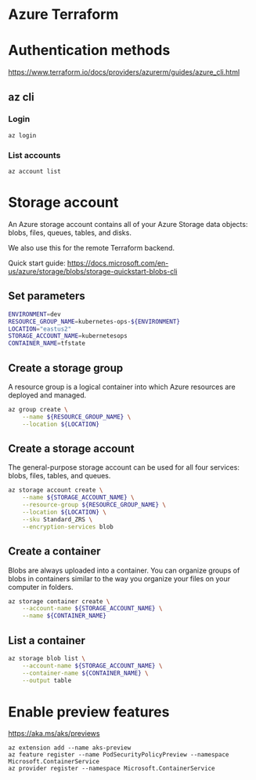 Azure Terraform
================

# Authentication methods

https://www.terraform.io/docs/providers/azurerm/guides/azure_cli.html


## az cli

### Login

```
az login
```

### List accounts

```
az account list
```

# Storage account
An Azure storage account contains all of your Azure Storage data objects: blobs, files, queues, tables, and disks.

We also use this for the remote Terraform backend.

Quick start guide: https://docs.microsoft.com/en-us/azure/storage/blobs/storage-quickstart-blobs-cli

## Set parameters

```bash
ENVIRONMENT=dev
RESOURCE_GROUP_NAME=kubernetes-ops-${ENVIRONMENT}
LOCATION="eastus2"
STORAGE_ACCOUNT_NAME=kubernetesops
CONTAINER_NAME=tfstate
```

## Create a storage group
A resource group is a logical container into which Azure resources are deployed and managed.

```bash
az group create \
    --name ${RESOURCE_GROUP_NAME} \
    --location ${LOCATION}
```

## Create a storage account
The general-purpose storage account can be used for all four services: blobs, files, tables, and queues.

```bash
az storage account create \
    --name ${STORAGE_ACCOUNT_NAME} \
    --resource-group ${RESOURCE_GROUP_NAME} \
    --location ${LOCATION} \
    --sku Standard_ZRS \
    --encryption-services blob
```

## Create a container
Blobs are always uploaded into a container. You can organize groups of blobs in containers similar to the way you organize your files on your computer in folders.

```bash
az storage container create \
    --account-name ${STORAGE_ACCOUNT_NAME} \
    --name ${CONTAINER_NAME}
```

## List a container

```bash
az storage blob list \
    --account-name ${STORAGE_ACCOUNT_NAME} \
    --container-name ${CONTAINER_NAME} \
    --output table
```

# Enable preview features

https://aka.ms/aks/previews

```
az extension add --name aks-preview
az feature register --name PodSecurityPolicyPreview --namespace Microsoft.ContainerService
az provider register --namespace Microsoft.ContainerService
```
